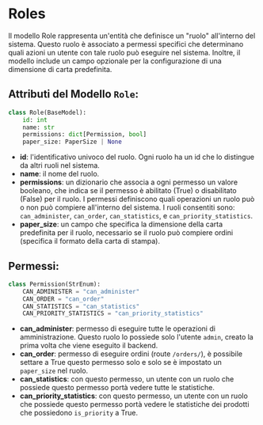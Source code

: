 # Roles

Il modello Role rappresenta un'entità che definisce un "ruolo" all'interno del sistema. Questo ruolo è associato a 
permessi specifici che determinano quali azioni un utente con tale ruolo può eseguire nel sistema. Inoltre, il modello 
include un campo opzionale per la configurazione di una dimensione di carta predefinita.

## Attributi del Modello `Role`:
```python 
class Role(BaseModel):
    id: int
    name: str
    permissions: dict[Permission, bool]
    paper_size: PaperSize | None
```
- **id**: l'identificativo univoco del ruolo. Ogni ruolo ha un id che lo distingue da altri ruoli nel sistema.
- **name**: il nome del ruolo.
- **permissions**: un dizionario che associa a ogni permesso un valore booleano, che indica se il permesso è abilitato
  (True) o disabilitato (False) per il ruolo. I permessi definiscono quali operazioni un ruolo può o non può compiere 
  all'interno del sistema. I ruoli consentiti sono: `can_administer`, `can_order`, `can_statistics`, e 
  `can_priority_statistics`.
- **paper_size**: un campo che specifica la dimensione della carta predefinita per il ruolo, necessario se il ruolo può
  compiere ordini (specifica il formato della carta di stampa).

## Permessi:
```python 
class Permission(StrEnum):
    CAN_ADMINISTER = "can_administer"
    CAN_ORDER = "can_order"
    CAN_STATISTICS = "can_statistics"
    CAN_PRIORITY_STATISTICS = "can_priority_statistics"
```
- **can_administer**: permesso di eseguire tutte le operazioni di amministrazione. Questo ruolo lo possiede solo 
  l'utente `admin`, creato la prima volta che viene eseguito il backend.
- **can_order**: permesso di eseguire ordini (route `/orders/`), è possibile settare a True questo permesso solo e solo
  se è impostato un `paper_size` nel ruolo.
- **can_statistics**: con questo permesso, un utente con un ruolo che possiede questo permesso portà vedere tutte le
  statistiche.
- **can_priority_statistics**: con questo permesso, un utente con un ruolo che possiede questo permesso portà vedere le
  statistiche dei prodotti che possiedono `is_priority` a True.
